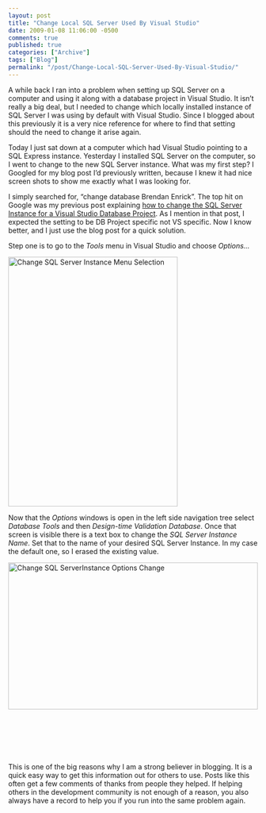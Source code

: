 ```yaml
---
layout: post
title: "Change Local SQL Server Used By Visual Studio"
date: 2009-01-08 11:06:00 -0500
comments: true
published: true
categories: ["Archive"]
tags: ["Blog"]
permalink: "/post/Change-Local-SQL-Server-Used-By-Visual-Studio/"
---
```

<!-- more -->



<p>A while back I ran into a problem when setting up SQL Server on a computer and using it along with a database project in Visual Studio. It isn&rsquo;t really a big deal, but I needed to change which locally installed instance of SQL Server I was using by default with Visual Studio. Since I blogged about this previously it is a very nice reference for where to find that setting should the need to change it arise again.</p>
<p>Today I just sat down at a computer which had Visual Studio pointing to a SQL Express instance. Yesterday I installed SQL Server on the computer, so I went to change to the new SQL Server instance. What was my first step? I Googled for my blog post I&rsquo;d previously written, because I knew it had nice screen shots to show me exactly what I was looking for.</p>
<p>I simply searched for, &ldquo;change database Brendan Enrick&rdquo;. The top hit on Google was my previous post explaining <a href="http://aspadvice.com/blogs/name/archive/2008/04/02/Change-SQL-Server-Instance-for-Visual-Studio-Database-Project.aspx" target="_blank">how to change the SQL Server Instance for a Visual Studio Database Project</a>. As I mention in that post, I expected the setting to be DB Project specific not VS specific. Now I know better, and I just use the blog post for a quick solution.</p>
<p>Step one is to go to the <em>Tools</em> menu in Visual Studio and choose <em>Options&hellip;</em></p>
<p><img style="border-right: 0px; border-top: 0px; display: inline; margin-left: 0px; border-left: 0px; margin-right: 0px; border-bottom: 0px" title="Change SQL Server Instance Menu Selection" src="http://brendan.enrick.com/files/media/image/WindowsLiveWriter/ChangeLocalSQLServerUsedByVisualStudio_9C54/ChangeSQlServerInstanceMenuSelection_5.jpg" border="0" alt="Change SQL Server Instance Menu Selection" width="342" height="503" /></p>
<p>Now that the <em>Options</em> windows is open in the left side navigation tree select <em>Database Tools</em> and then <em>Design-time Validation Database</em>. Once that screen is visible there is a text box to change the <em>SQL Server Instance Name</em>. Set that to the name of your desired SQL Server Instance. In my case the default one, so I erased the existing value.</p>
<p><img style="border-right: 0px; border-top: 0px; display: inline; border-left: 0px; border-bottom: 0px" title="Change SQL ServerInstance Options Change" src="http://brendan.enrick.com/files/media/image/WindowsLiveWriter/ChangeLocalSQLServerUsedByVisualStudio_9C54/ChangeSQLServerInstanceOptionsChange_3.jpg" border="0" alt="Change SQL ServerInstance Options Change" width="504" height="296" /></p>
<p>&nbsp;</p>
<p>&nbsp;</p>
<p>&nbsp;</p>
<p>This is one of the big reasons why I am a strong believer in blogging. It is a quick easy way to get this information out for others to use. Posts like this often get a few comments of thanks from people they helped. If helping others in the development community is not enough of a reason, you also always have a record to help you if you run into the same problem again.</p>
